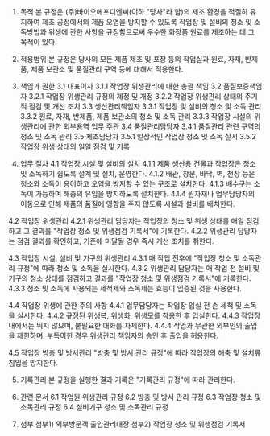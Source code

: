 1. 목적
본 규정은 (주)바이오에프디엔씨(이하 "당사"라 함)의 제조 환경을 적절히 유지하여 제조 공정에서의 제품 오염을 방지할 수 있도록 작업장 및 설비의 청소 및 소독방법과 위생에 관한 사항을 규정함으로써 우수한 화장품 원료를 제조하는 데 그 목적이 있다.

2. 적용범위
본 규정은 당사의 모든 제품 제조 및 포장 등의 작업실과 원료, 자재, 반제품, 제품 보관소 및 품질관리 구역 등에 대해서 적용한다.

3. 책임과 권한
3.1 대표이사
3.1.1 작업장 위생관리에 대한 총괄 책임
3.2 품질보증책임자
3.2.1 작업장 위생관리 규정의 제정 및 개정
3.2.2 작업장 위생관리 상태의 주기적 점검 및 개선 조치
3.3 생산관리책임자
3.3.1 작업장 및 설비의 청소 및 소독 관리
3.3.2 원료, 자재, 반제품, 제품 보관소의 청소 및 소독 관리
3.3.3 작업장 시설의 위생관리에 관한 외부용역 업무 주관
3.4 품질관리담당자
3.4.1 품질관리 관련 구역의 청소 및 소독 관리
3.5 제조담당자
3.5.1 일상적인 작업장 청소 및 소독 실시
3.5.2 작업장 위생 상태의 일일 점검 및 기록

4. 업무 절차
4.1 작업장 시설 및 설비의 설치
4.1.1 제품 생산용 건물과 작업장은 청소 및 소독하기 쉽도록 설계 및 설치, 운영한다.
4.1.2 배관, 창문, 바닥, 벽, 천장 등은 청소와 소독이 용이하고 오염을 방지할 수 있는 구조로 설치한다.
4.1.3 배수구는 소독이 가능하며 해충의 유입을 방지하도록 설치한다.
4.1.4 원자재나 업무담당자의 이동으로 인해 제품의 품질에 영향을 주지 않도록 시설과 설비를 배치한다.

4.2 작업장 위생관리
4.2.1 위생관리 담당자는 작업장의 청소 및 위생 상태를 매일 점검하고 그 결과를 "작업장 청소 및 위생점검 기록서"에 기록한다.
4.2.2 위생관리 담당자는 점검 결과를 확인하고, 기준에 미달될 경우 즉시 개선 조치를 취한다.

4.3 작업장 시설, 설비 및 기구의 위생관리
4.3.1 매 작업 전후에 "작업장 청소 및 소독관리 규정"에 따라 청소 및 소독을 실시한다.
4.3.2 위생관리 담당자는 매 작업 전 설비 및 기구의 청소 상태를 점검하고 결과를 "작업장 청소 및 위생점검 기록서"에 기록한다.
4.3.3 청소 및 소독에 사용되는 세척제와 소독제는 효능이 입증된 것을 사용한다.

4.4 작업장 위생에 관한 주의 사항
4.4.1 업무담당자는 작업장 입실 전 손 세척 및 소독을 실시한다.
4.4.2 규정된 위생복, 위생화, 위생모를 착용한 후 입실한다.
4.4.3 작업장 내에서는 뛰지 않으며, 불필요한 대화를 자제한다.
4.4.4 작업과 무관한 외부인의 출입을 제한하며, 부득이한 경우 위생관리 책임자의 승인 후 출입을 허용한다.

4.5 작업장 방충 및 방서관리
"방충 및 방서 관리 규정"에 따라 작업장의 해충 및 설치류 침입을 방지한다.

5. 기록관리
본 규정을 실행한 결과 기록은 "기록관리 규정"에 따라 관리한다.

6. 관련 문서
6.1 작업원 위생관리 규정
6.2 방충 및 방서 관리 규정
6.3 작업장 청소 및 소독관리 규정
6.4 설비기구 청소 및 소독관리 규정

7. 첨부
첨부1) 외부방문객 출입관리대장
첨부2) 작업장 청소 및 위생점검 기록서
